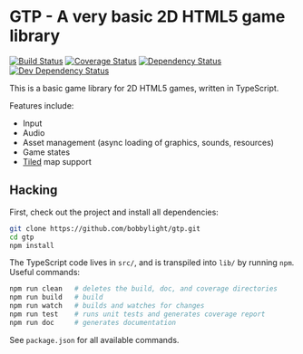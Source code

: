 # GTP - A very basic 2D HTML5 game library
[![Build Status](https://travis-ci.org/bobbylight/gtp.svg?branch=master)](https://travis-ci.org/bobbylight/gtp)
[![Coverage Status](https://coveralls.io/repos/bobbylight/gtp/badge.svg?branch=master&service=github)](https://coveralls.io/github/bobbylight/gtp?branch=master)
[![Dependency Status](https://img.shields.io/david/bobbylight/gtp.svg)](https://david-dm.org/bobbylight/gtp)
[![Dev Dependency Status](https://img.shields.io/david/dev/bobbylight/gtp.svg)](https://david-dm.org/bobbylight/gtp?type=dev)

This is a basic game library for 2D HTML5 games, written in TypeScript.

Features include:

* Input
* Audio
* Asset management (async loading of graphics, sounds, resources)
* Game states
* [Tiled](http://www.mapeditor.org/) map support

## Hacking
First, check out the project and install all dependencies:

```bash
git clone https://github.com/bobbylight/gtp.git
cd gtp
npm install
```

The TypeScript code lives in `src/`, and is transpiled into `lib/` by running `npm`.  Useful commands:

```bash
npm run clean   # deletes the build, doc, and coverage directories
npm run build   # build
npm run watch   # builds and watches for changes
npm run test    # runs unit tests and generates coverage report
npm run doc     # generates documentation
```

See `package.json` for all available commands.
